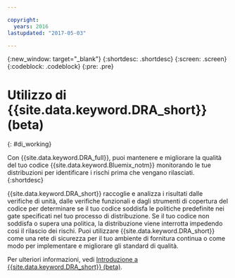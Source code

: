 ```yaml
---

copyright:
  years: 2016
lastupdated: "2017-05-03"

---
```


{:new_window: target="_blank"}
{:shortdesc: .shortdesc}
{:screen: .screen}
{:codeblock: .codeblock}
{:pre: .pre}

# Utilizzo di {{site.data.keyword.DRA_short}} (beta)
{: #di_working}

Con {{site.data.keyword.DRA_full}}, puoi mantenere e migliorare la qualità del tuo codice {{site.data.keyword.Bluemix_notm}} monitorando le tue distribuzioni per identificare i rischi prima che vengano rilasciati.
{:shortdesc}

{{site.data.keyword.DRA_short}} raccoglie e analizza i risultati dalle verifiche di unità, dalle verifiche funzionali e dagli strumenti di copertura del codice per determinare se il tuo codice soddisfa le politiche predefinite nei gate specificati nel tuo processo di distribuzione. Se il tuo codice non soddisfa o supera una politica, la distribuzione viene interrotta impedendo così il rilascio dei rischi. Puoi utilizzare {{site.data.keyword.DRA_short}} come una rete di sicurezza per il tuo ambiente di fornitura continua o come modo per implementare e migliorare gli standard di qualità. 

Per ulteriori informazioni, vedi [Introduzione a {{site.data.keyword.DRA_short}} (beta)](/docs/services/DevOpsInsights/index.html).
